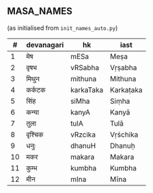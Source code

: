 ## MASA_NAMES
(as initialised from `init_names_auto.py`)

| # | devanagari | hk | iast |
|---| ---------- | -- | ---- |
| 1 | मेष | mESa | Meṣa |
| 2 | वृषभ | vRSabha | Vṛṣabha |
| 3 | मिथुन | mithuna | Mithuna |
| 4 | कर्कटक | karkaTaka | Karkaṭaka |
| 5 | सिंह | siMha | Siṃha |
| 6 | कन्या | kanyA | Kanyā |
| 7 | तुला | tulA | Tulā |
| 8 | वृश्चिक | vRzcika | Vṛśchika |
| 9 | धनुः | dhanuH | Dhanuḥ |
| 10 | मकर | makara | Makara |
| 11 | कुम्भ | kumbha | Kumbha |
| 12 | मीन | mIna | Mīna |
